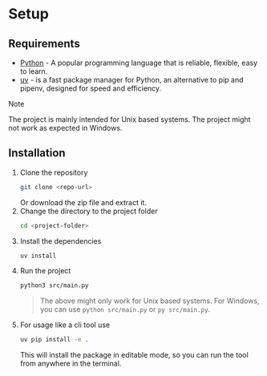 # Setup

## Requirements

- [Python](https://www.python.org/downloads/) - A popular programming language that is reliable, flexible, easy to
  learn.
- [uv](https://docs.astral.sh/uv/getting-started/installation/) - is a fast package manager for Python, an alternative
  to pip and pipenv, designed for speed and efficiency.

> [!NOTE]
> The project is mainly intended for Unix based systems. The project might not work as expected in Windows.

## Installation

1. Clone the repository
    ```bash
    git clone <repo-url>
    ```
    Or download the zip file and extract it.
2. Change the directory to the project folder
    ```bash
    cd <project-folder>
    ```
3. Install the dependencies
    ```bash
    uv install
    ```
4. Run the project
    ```bash
    python3 src/main.py
    ```
   > The above might only work for Unix based systems. For Windows, you can use `python src/main.py` or `py src/main.py`.
5. For usage like a cli tool use
    ```bash
    uv pip install -e .
    ```
   This will install the package in editable mode, so you can run the tool from anywhere in the terminal.